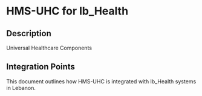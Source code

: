 # HMS-UHC for lb_Health

## Description

Universal Healthcare Components

## Integration Points

This document outlines how HMS-UHC is integrated with lb_Health systems in Lebanon.
